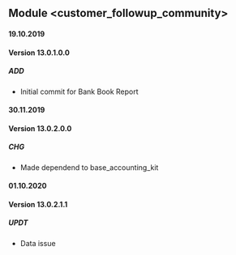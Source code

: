 ## Module <customer_followup_community>

#### 19.10.2019
#### Version 13.0.1.0.0
##### ADD
- Initial commit for Bank Book Report


#### 30.11.2019
#### Version 13.0.2.0.0
##### CHG
- Made dependend to base_accounting_kit 

#### 01.10.2020
#### Version 13.0.2.1.1
##### UPDT
- Data issue

